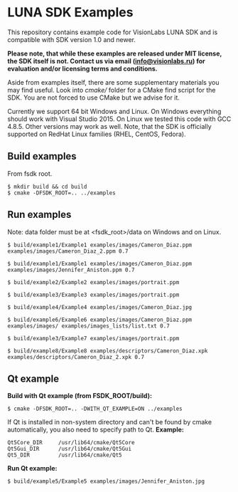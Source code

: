 # LUNA SDK Examples
This repository contains example code for VisionLabs LUNA SDK and is compatible
with SDK version 1.0 and newer.

**Please note, that while these examples are released under MIT license, the SDK itself is not.
Contact us via email (info@visionlabs.ru) for evaluation and/or licensing terms and conditions.**

Aside from examples itself, there are some supplementary materials you may find useful.
Look into *cmake/* folder for a CMake find script for the SDK. You are not forced to use
CMake but we advise for it.

Currently we support 64 bit Windows and Linux. On Windows everything should work with
Visual Studio 2015. On Linux we tested this code with GCC 4.8.5.
Other versions may work as well. Note, that the SDK is officially supported on RedHat
Linux families (RHEL, CentOS, Fedora).

## Build examples
From fsdk root.
```
$ mkdir build && cd build
$ cmake -DFSDK_ROOT=.. ../examples
```

## Run examples
Note: data folder must be at <fsdk_root>/data on Windows and on Linux.
```
$ build/example1/Example1 examples/images/Cameron_Diaz.ppm examples/images/Cameron_Diaz_2.ppm 0.7

$ build/example1/Example1 examples/images/Cameron_Diaz.ppm examples/images/Jennifer_Aniston.ppm 0.7

$ build/example2/Example2 examples/images/portrait.ppm

$ build/example3/Example3 examples/images/portrait.ppm

$ build/example4/Example4 examples/images/Cameron_Diaz.jpg
 
$ build/example6/Example6 examples/images/Cameron_Diaz.ppm examples/images/ examples/images_lists/list.txt 0.7

$ build/example3/Example7 examples/images/portrait.ppm

$ build/example8/Example8 examples/descriptors/Cameron_Diaz.xpk examples/descriptors/Cameron_Diaz_2.xpk 0.7
```

## Qt example
**Build with Qt example (from FSDK_ROOT/build):**
```
$ cmake -DFSDK_ROOT=.. -DWITH_QT_EXAMPLE=ON ../examples
```
If Qt is installed in non-system directory and can't be found by cmake automatically, you also need to specify path to Qt.
**Example:**
```
Qt5Core_DIR     /usr/lib64/cmake/Qt5Core
Qt5Gui_DIR      /usr/lib64/cmake/Qt5Gui
Qt5_DIR         /usr/lib64/cmake/Qt5
```
**Run Qt example:**
```
$ build/example5/Example5 examples/images/Jennifer_Aniston.jpg
```
